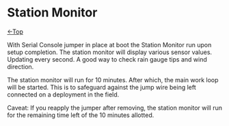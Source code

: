 # Station Monitor
[←Top](../README.md)<BR>

With Serial Console jumper in place at boot the Station Monitor run upon setup completion.  The station monitor will display various sensor values. Updating every second. A good way to check rain gauge tips and wind direction.

The station monitor will run for 10 minutes. After which, the main work loop will be started. This is to safeguard against the jump wire being left connected on a deployment in the field.

Caveat: If you reapply the jumper after removing, the station monitor will run for the remaining time left of the 10 minutes allotted.
